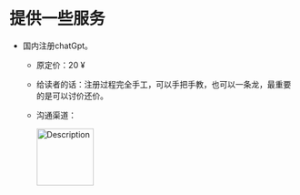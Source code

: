 # 提供一些服务
- 国内注册chatGpt。
    - 原定价：20 &yen;
    - 给读者的话：注册过程完全手工，可以手把手教，也可以一条龙，最重要的是可以讨价还价。
    - 沟通渠道：

      <img src="https://github.com/zephyr-lzj/zephyr-lzj.github.io/assets/84262788/b642d35c-6883-4e9f-bc07-e48aabe38d2e" alt="Description" width="100" height="100">


